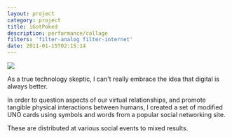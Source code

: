 ```yaml
---
layout: project
category: project
title: iGotPoked
description: performance/collage
filters: 'filter-analog filter-internet'
date: 2011-01-15T02:15:14
---
```

![](/images/projects/igotpoked/iGotPoked.png)

As a true technology skeptic, I can't really embrace the idea that digital is always better. 

In order to question aspects of our virtual relationships, and promote tangible physical interactions between humans, I created a set of modified UNO cards using symbols and words from a popular social networking site.

These are distributed at various social events to mixed results.
